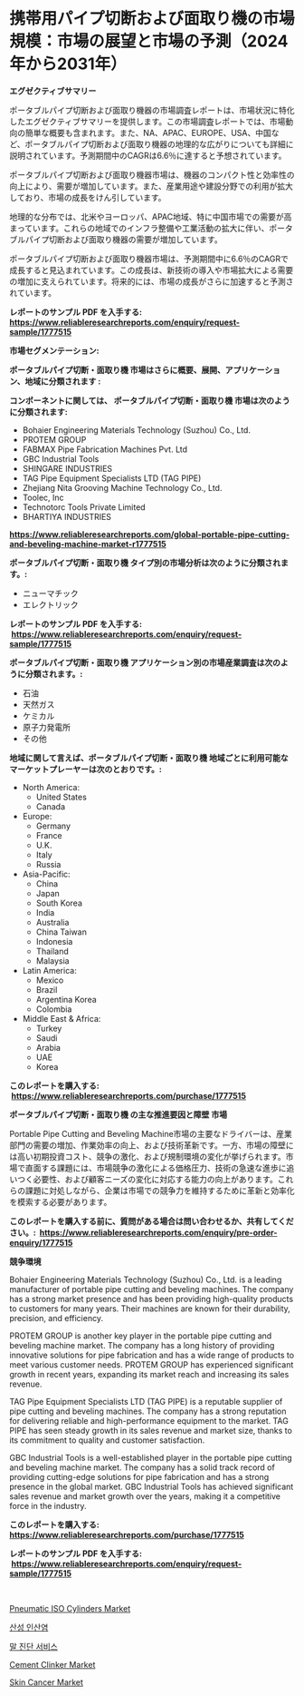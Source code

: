 <p><h1>携帯用パイプ切断および面取り機の市場規模：市場の展望と市場の予測（2024年から2031年）</h1></p><p><strong>エグゼクティブサマリー</strong></p>
<p><p>ポータブルパイプ切断および面取り機器の市場調査レポートは、市場状況に特化したエグゼクティブサマリーを提供します。この市場調査レポートでは、市場動向の簡単な概要も含まれます。また、NA、APAC、EUROPE、USA、中国など、ポータブルパイプ切断および面取り機器の地理的な広がりについても詳細に説明されています。予測期間中のCAGRは6.6％に達すると予想されています。</p><p>ポータブルパイプ切断および面取り機器市場は、機器のコンパクト性と効率性の向上により、需要が増加しています。また、産業用途や建設分野での利用が拡大しており、市場の成長をけん引しています。</p><p>地理的な分布では、北米やヨーロッパ、APAC地域、特に中国市場での需要が高まっています。これらの地域でのインフラ整備や工業活動の拡大に伴い、ポータブルパイプ切断および面取り機器の需要が増加しています。</p><p>ポータブルパイプ切断および面取り機器市場は、予測期間中に6.6％のCAGRで成長すると見込まれています。この成長は、新技術の導入や市場拡大による需要の増加に支えられています。将来的には、市場の成長がさらに加速すると予測されています。</p></p>
<p><strong>レポートのサンプル PDF を入手する: <a href="https://www.reliableresearchreports.com/enquiry/request-sample/1777515">https://www.reliableresearchreports.com/enquiry/request-sample/1777515</a></strong></p>
<p><strong>市場セグメンテーション:</strong></p>
<p><strong> ポータブルパイプ切断・面取り機 市場はさらに概要、展開、アプリケーション、地域に分類されます :</strong></p>
<p><strong>コンポーネントに関しては、 ポータブルパイプ切断・面取り機 市場は次のように分類されます: &nbsp;</strong></p>
<p><ul><li>Bohaier Engineering Materials Technology (Suzhou) Co., Ltd.</li><li>PROTEM GROUP</li><li>FABMAX Pipe Fabrication Machines Pvt. Ltd</li><li>GBC Industrial Tools</li><li>SHINGARE INDUSTRIES</li><li>TAG Pipe Equipment Specialists LTD (TAG PIPE)</li><li>Zhejiang Nita Grooving Machine Technology Co., Ltd.</li><li>Toolec, Inc</li><li>Technotorc Tools Private Limited</li><li>BHARTIYA INDUSTRIES</li></ul></p>
<p><strong><a href="https://www.reliableresearchreports.com/global-portable-pipe-cutting-and-beveling-machine-market-r1777515">https://www.reliableresearchreports.com/global-portable-pipe-cutting-and-beveling-machine-market-r1777515</a></strong></p>
<p><strong> ポータブルパイプ切断・面取り機 タイプ別の市場分析は次のように分類されます。:</strong></p>
<p><ul><li>ニューマチック</li><li>エレクトリック</li></ul></p>
<p><strong>レポートのサンプル PDF を入手する: &nbsp;<a href="https://www.reliableresearchreports.com/enquiry/request-sample/1777515">https://www.reliableresearchreports.com/enquiry/request-sample/1777515</a></strong></p>
<p><strong> ポータブルパイプ切断・面取り機 アプリケーション別の市場産業調査は次のように分類されます。:</strong></p>
<p><ul><li>石油</li><li>天然ガス</li><li>ケミカル</li><li>原子力発電所</li><li>その他</li></ul></p>
<p><strong>地域に関して言えば、ポータブルパイプ切断・面取り機 地域ごとに利用可能なマーケットプレーヤーは次のとおりです。:</strong></p>
<p><ul>
    <li>
        North America:
        <ul>
            <li>United States</li>
            <li>Canada</li>
        </ul>
    </li>
    <li>
        Europe:
        <ul>
            <li>Germany</li>
            <li>France</li>
            <li>U.K.</li>
            <li>Italy</li>
            <li>Russia</li>
        </ul>
    </li>
    <li>
        Asia-Pacific:
        <ul>
            <li>China</li>
            <li>Japan</li>
            <li>South Korea</li>
            <li>India</li>
            <li>Australia</li>
            <li>China Taiwan</li>
            <li>Indonesia</li>
            <li>Thailand</li>
            <li>Malaysia</li>
        </ul>
    </li>
    <li>
        Latin America:
        <ul>
            <li>Mexico</li>
            <li>Brazil</li>
            <li>Argentina Korea</li>
            <li>Colombia</li>
        </ul>
    </li>
    <li>
        Middle East & Africa:
        <ul>
            <li>Turkey</li>
            <li>Saudi</li>
            <li>Arabia</li>
            <li>UAE</li>
            <li>Korea</li>
        </ul>
    </li>
    </ul></p>
<p><strong>このレポートを購入する: &nbsp;<a href="https://www.reliableresearchreports.com/purchase/1777515">https://www.reliableresearchreports.com/purchase/1777515</a></strong></p>
<p><strong>ポータブルパイプ切断・面取り機 の主な推進要因と障壁 市場</strong></p>
<p><p>Portable Pipe Cutting and Beveling Machine市場の主要なドライバーは、産業部門の需要の増加、作業効率の向上、および技術革新です。一方、市場の障壁には高い初期投資コスト、競争の激化、および規制環境の変化が挙げられます。市場で直面する課題には、市場競争の激化による価格圧力、技術の急速な進歩に追いつく必要性、および顧客ニーズの変化に対応する能力の向上があります。これらの課題に対処しながら、企業は市場での競争力を維持するために革新と効率化を模索する必要があります。</p></p>
<p><strong>このレポートを購入する前に、質問がある場合は問い合わせるか、共有してください。:&nbsp; <a href="https://www.reliableresearchreports.com/enquiry/pre-order-enquiry/1777515">https://www.reliableresearchreports.com/enquiry/pre-order-enquiry/1777515</a></strong></p>
<p><strong>競争環境</strong></p>
<p><p>Bohaier Engineering Materials Technology (Suzhou) Co., Ltd. is a leading manufacturer of portable pipe cutting and beveling machines. The company has a strong market presence and has been providing high-quality products to customers for many years. Their machines are known for their durability, precision, and efficiency.</p><p>PROTEM GROUP is another key player in the portable pipe cutting and beveling machine market. The company has a long history of providing innovative solutions for pipe fabrication and has a wide range of products to meet various customer needs. PROTEM GROUP has experienced significant growth in recent years, expanding its market reach and increasing its sales revenue.</p><p>TAG Pipe Equipment Specialists LTD (TAG PIPE) is a reputable supplier of pipe cutting and beveling machines. The company has a strong reputation for delivering reliable and high-performance equipment to the market. TAG PIPE has seen steady growth in its sales revenue and market size, thanks to its commitment to quality and customer satisfaction.</p><p>GBC Industrial Tools is a well-established player in the portable pipe cutting and beveling machine market. The company has a solid track record of providing cutting-edge solutions for pipe fabrication and has a strong presence in the global market. GBC Industrial Tools has achieved significant sales revenue and market growth over the years, making it a competitive force in the industry.</p></p>
<p><strong>このレポートを購入する: &nbsp; <a href="https://www.reliableresearchreports.com/purchase/1777515">https://www.reliableresearchreports.com/purchase/1777515</a></strong></p>
<p><strong>レポートのサンプル PDF を入手する: &nbsp;<a href="https://www.reliableresearchreports.com/enquiry/request-sample/1777515">https://www.reliableresearchreports.com/enquiry/request-sample/1777515</a></strong><strong></strong></p>
<p>&nbsp;</p>
<p><p><a href="https://view.publitas.com/reportprime-1/pneumatic-iso-cylinders-market-competitive-analysis-market-trends-and-forecast-to-2031/">Pneumatic ISO Cylinders Market</a></p><p><a href="https://github.com/Madalyell456456/Market-Research-Report-List-1/blob/main/702605823721.md">산성 인산염</a></p><p><a href="https://github.com/vs019sa3m8x/Market-Research-Report-List-1/blob/main/406167523720.md">말 진단 서비스</a></p><p><a href="https://issuu.com/reportprime-2/docs/cement-clinker-market-size-2030.pptx">Cement Clinker Market</a></p><p><a href="https://github.com/gulaimolin/Market-Research-Report-List-4/blob/main/skin-cancer-market.md">Skin Cancer Market</a></p></p>